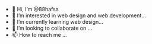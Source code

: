 - 👋 Hi, I’m @88hafsa
- 👀 I’m interested in web design and web development...
- 🌱 I’m currently learning web design...
- 💞️ I’m looking to collaborate on ...
- 📫 How to reach me ...

<!---
88hafsa/88hafsa is a ✨ special ✨ repository because its `README.md` (this file) appears on your GitHub profile.
You can click the Preview link to take a look at your changes.
--->

